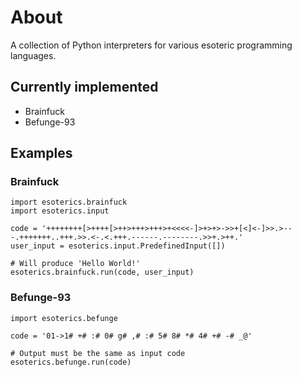 # About

A collection of Python interpreters for various esoteric programming languages.

## Currently implemented

- Brainfuck
- Befunge-93

## Examples

### Brainfuck

```
import esoterics.brainfuck
import esoterics.input

code = '++++++++[>++++[>++>+++>+++>+<<<<-]>+>+>->>+[<]<-]>>.>---.+++++++..+++.>>.<-.<.+++.------.--------.>>+.>++.'
user_input = esoterics.input.PredefinedInput([])

# Will produce 'Hello World!'
esoterics.brainfuck.run(code, user_input)

```

### Befunge-93

```
import esoterics.befunge

code = '01->1# +# :# 0# g# ,# :# 5# 8# *# 4# +# -# _@'

# Output must be the same as input code
esoterics.befunge.run(code)
```